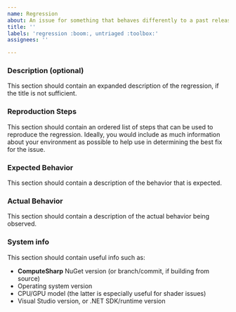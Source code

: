 ```yaml
---
name: Regression
about: An issue for something that behaves differently to a past release
title: ''
labels: 'regression :boom:, untriaged :toolbox:'
assignees: ''

---
```


### Description (optional)

This section should contain an expanded description
of the regression, if the title is not sufficient.

### Reproduction Steps

This section should contain an ordered list of steps that can be used to
reproduce the regression. Ideally, you would include as much information about your
environment as possible to help use in determining the best fix for the issue.

### Expected Behavior

This section should contain a description of the behavior that is expected.

### Actual Behavior

This section should contain a description of the actual behavior being observed.

### System info

This section should contain useful info such as:
- **ComputeSharp** NuGet version (or branch/commit, if building from source)
- Operating system version
- CPU/GPU model (the latter is especially useful for shader issues)
- Visual Studio version, or .NET SDK/runtime version
